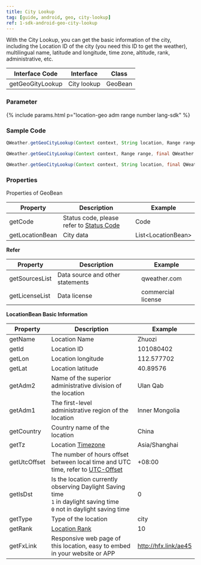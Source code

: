 ```yaml
---
title: City Lookup
tag: [guide, android, geo, city-lookup]
ref: 1-sdk-android-geo-city-lookup
---
```


With the City Lookup, you can get the basic information of the city, including the Location ID of the city (you need this ID to get the weather), multilingual name, latitude and longitude, time zone, altitude, rank, administrative, etc.

| Interface Code| Interface  | Class |
| -------- | ---------------- | ------- |
| getGeoGityLookup| City lookup  | GeoBean |

### Parameter

{% include params.html p="location-geo adm range number lang-sdk" %}

### Sample Code

```java
QWeather.getGeoCityLookup(Context context, String location, Range range, int number, Lang lang, final QWeather.OnResultGeoListener listener);

QWeather.getGeoCityLookup(Context context, Range range, final QWeather.OnResultGeoBeansListener listener);

QWeather.getGeoCityLookup(Context context, String location, final QWeather.OnResultGeoBeansListener listener);
```

### Properties

Properties of GeoBean

| Property | Description | Example |
| --------------- | -------- | ------------------------ |
| getCode | Status code, please refer to [Status Code](/en/docs/resource/status-code/) | Code |
| getLocationBean | City data | List&lt;LocationBean&gt; |


**Refer**

| Property | Description | Example |
| -------------- | ------------ | ------------------ |
| getSourcesList | Data source and other statements | qweather.com |
| getLicenseList | Data license | commercial license |


**LocationBean Basic Information**

| Property | Description | Example |
| ------------ | ------------- | ------------- |
| getName | Location Name | Zhuozi |
| getId | Location ID | 101080402 |
| getLon | Location longitude | 112.577702 |
| getLat | Location latitude | 40.89576 |
| getAdm2 | Name of the superior administrative division of the location | Ulan Qab |
| getAdm1 | The first-level administrative region of the location | Inner Mongolia |
| getCountry | Country name of the location | China |
| getTz | Location [Timezone](/en/docs/resource/glossary#timezone) | Asia/Shanghai |
| getUtcOffset | The number of hours offset between local time and UTC time, refer to [UTC-Offset](/en/docs/resource/glossary#utc-offset) | +08:00 |
| getIsDst |Is the location currently observing Daylight Saving time<br />`1` in daylight saving time <br /> `0` not in daylight saving time | 0 |
| getType | Type of the location | city |
| getRank | [Location Rank](/en/docs/resource/glossary#rank) | 10 |
| getFxLink | Responsive web page of this location, easy to embed in your website or APP | http://hfx.link/ae45 |